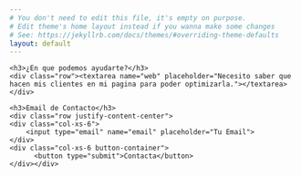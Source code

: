 ```yaml
---
# You don't need to edit this file, it's empty on purpose.
# Edit theme's home layout instead if you wanna make some changes
# See: https://jekyllrb.com/docs/themes/#overriding-theme-defaults
layout: default
---
```


<div class="container form-container">
<form method="POST" action="http://formspree.io/joaquin@growthmile.com">

	<h3>¿En que podemos ayudarte?</h3>
	<div class="row"><textarea name="web" placeholder="Necesito saber que hacen mis clientes en mi pagina para poder optimizarla."></textarea></div>
	
	<h3>Email de Contacto</h3>
	<div class="row justify-content-center">
	<div class="col-xs-6">
		<input type="email" name="email" placeholder="Tu Email">
	</div>
	<div class="col-xs-6 button-container">
		  <button type="submit">Contacta</button>
	</div></div>

</form>
</div>